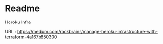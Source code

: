 # Readme

Heroku Infra

URL : https://medium.com/rackbrains/manage-heroku-infrastructure-with-terraform-4a167b850300